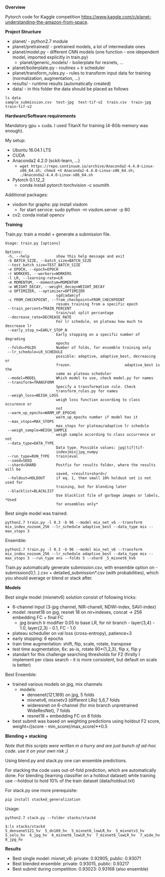 
**Overview**

Pytorch code for Kaggle competition https://www.kaggle.com/c/planet-understanding-the-amazon-from-space.

**Project Structure**

 * planet/ - python2.7 module
 * planet/pretrained/ - pretrained models, a lot of intermediate ones
 * planet/model.py - different CNN models (one function - one idependent model, imported explicitly in train.py)
   * planet/generic_models/ - boilerplate for resnets, ...
 * planet/boilerplate.py - routines + lr scheduler 
 * planet/transform_rules.py - rules to transform input data for training (normalization, augmentation, ...)
 * results/ - runtime results (automatically created)
 * data/ - in this folder the data should be placed as follows
 ```
 ls data
sample_submission.csv  test-jpg  test-tif-v2  train.csv  train-jpg  train-tif-v2
 ```
 
 **Hardware/Software requirements**
 
 Mandatory gpu + cuda. I used TitanX for training (4-8Gb memory was enough).
 
 My setup: 
  * Ubuntu 16.04.1 LTS
  * CUDA
  * Anaconda2 4.2.0 (sckit-learn, ...)
     * `wget https://repo.continuum.io/archive/Anaconda2-4.4.0-Linux-x86_64.sh; chmod +X Anaconda2-4.4.0-Linux-x86_64.sh; ./Anaconda2-4.4.0-Linux-x86_64.sh`
  * Pytorch 0.1.12_2
     *  conda install pytorch torchvision -c soumith
  
 Additional packages:
  * visdom for graphs: pip install visdom
    * for start service: sudo python -m visdom.server -p 80
  * cv2: conda install opencv
  
 
 **Training**
 
 Train.py: train a model + generate a submission file.
 
 ```
Usage: train.py [options]

Options:
  -h, --help            show this help message and exit
  -b BATCH_SIZE, --batch_size=BATCH_SIZE
  --test_batch_size=TEST_BATCH_SIZE
  -e EPOCH, --epoch=EPOCH
  -r WORKERS, --workers=WORKERS
  -l LR, --learning-rate=LR
  -m MOMENTUM, --momentum=MOMENTUM
  -w WEIGHT_DECAY, --weight_decay=WEIGHT_DECAY
  -o OPTIMIZER, --optimizer=OPTIMIZER
                        sgd|adam|yf
  -c FROM_CHECKPOINT, --from_checkpoint=FROM_CHECKPOINT
                        resums training from a specific epoch
  --train_percent=TRAIN_PERCENT
                        train/val split percantage
  --decrease_rate=DECREASE_RATE
                        For lr schedule, on plateau how much to descrease lr
  --early_stop_n=EARLY_STOP_N
                        Early stopping on a specific number of degrading
                        epochs
  --folds=FOLDS         Number of folds, for ensemble training only
  --lr_schedule=LR_SCHEDULE
                        possible: adaptive, adaptive_best, decreasing or
                        frozen.                        adaptive_best is the
                        same as plateau scheduler
  --model=MODEL         Which model to use, check model.py for names
  --transform=TRANSFORM
                        Specify a transformation rule. Check
                        transform_rules.py for names
  --weigh_loss=WEIGH_LOSS
                        weigh loss function according to class occurence or
                        not
  --warm_up_epochs=WARM_UP_EPOCHS
                        warm_up_epochs number if model has it
  --max_stops=MAX_STOPS
                        max_stops for plateau/adaptive lr schedule
  --weigh_sample=WEIGH_SAMPLE
                        weigh sample according to class occurrence or not
  --data_type=DATA_TYPE
                        Data type. Possible values: jpg|tif|tif-
                        index|mix|jpg_numpy
  --run_type=RUN_TYPE   train|eval
  --seed=SEED           
  --shard=SHARD         Postfix for results folder, where the results will be
                        saved, <results+shard>/
  --holdout=HOLDOUT     if eq. 1, then small 10% holdout set is not used for
                        training, but for blending later
  --blacklist=BLACKLIST
                        Use blacklist file of garbage images or labels, *Used
                        for ensembles only*
  ```
 
 Best single model was trained:
  
 `python2.7 train.py -l 0.3 -b 96 --model mix_net_v6 --transform mix_index_nozoom_256 --lr_schedule adaptive_best --data_type mix --max_stops 3 `


Ensemble:

`python2.7 train.py -l 0.3 -b 96 --model mix_net_v6 --transform mix_index_nozoom_256 --lr_schedule adaptive_best --data_type mix --max_stops 3 --run_type ens --folds 5 --shard _5_mixnet6_hvb`


Train.py automatically generate submission.csv, with ensemble option on - submission{0,1..}.csv + detailed_submission*.csv (with probabilities), which you should average or blend or stack after.

**Models**

Best single model (mixnetv6) solution consist of following tricks:
 * 6-channel input (3-jpg channel, NIR-chanell, NDWI-index, SAVI-index)
 * model: resnet18 on jpg, resnet 18 on nir+indexes, concat -> 256 embedding FC + final FC
   * jpg branch lr modifier 0.05 to base LR, for nir branch - layer{3,4} - 1.0, layer{2,3} - 0.1, FC - 1.0 
 * plateau scheduller on val loss (cross-entropy), patience=3
 * early stopping: 6 epochs
 * train time augmentation: shift, flip, scale, rotate, transpose
 * test time augmentation, 6x: as-is, rotate 90*{1,2,3}, flip x, flip y
 * standart for this challenge searching thresholds for F2 (firstly I implement per class search - it is more consistent, but default on scale is better)
 
Best Ensemble:
 * trained various models on jpg, mix channels
   * models: 
     * densenet{121,169} on jpg, 5 folds
     * mixnetv6, mixnetv3 (different LRs) 5,6,7 folds
     * wideresnet on 6-channel (for mix branch unpretrained WideResNet), 7 folds
     * resnet18 + embedding FC on 8 folds
 * best submit was based on weighting predictions using holdout F2 score, weight=((score - min_score)/max_score)**0.5

**Blending + stacking**

_Note that this scripts were written in a hurry and are just bunch of ad-hoc code. use it on your own risk ;)_


Using blend.py and stack.py one can ensemble predictions.
 
 For stacking the code uses out-of-fold prediction, which are automatically done.
 For blending (learning classifier on a holdout dataset) while training use --holdout to hold 10% of the train dataset (data/holdout.txt)

For stack.py one more prerequisite: 

`pip install stacked_generalization`

Usage:

`python2.7 stack.py --folder stacks/stack4`
```
$:ls stacks/stack4
5_densenet121_hv  5_dn169_hv  5_mixnet6_lowLR_hv  5_mixnetv3_hv  5_selu_hv  6_jpg_hv  6_mixnet6_lowLR_hv  7_mixnet6_lowLR_hv  7_wide_hv  8_jpg_hv
```

**Results**

 * Best single model: mixnet_v6: private: 0.92905, public: 0.93071
 * Best blended ensemble: private: 0.93015, public: 0.93217 
 * Best submit during competition: 0.93023: 0.93168 (also ensemble)

